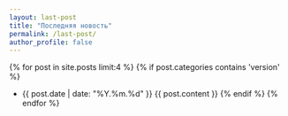 ```yaml
---
layout: last-post
title: "Последняя новость"
permalink: /last-post/
author_profile: false
---
```


{% for post in site.posts limit:4 %}
{% if post.categories contains 'version' %}
- {{ post.date | date: "%Y.%m.%d" }}
  {{ post.content }}
{% endif %}
{% endfor %}